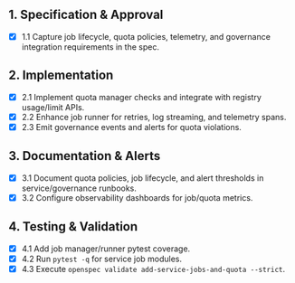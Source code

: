 ## 1. Specification & Approval
- [x] 1.1 Capture job lifecycle, quota policies, telemetry, and governance integration requirements in the spec.

## 2. Implementation
- [x] 2.1 Implement quota manager checks and integrate with registry usage/limit APIs.
- [x] 2.2 Enhance job runner for retries, log streaming, and telemetry spans.
- [x] 2.3 Emit governance events and alerts for quota violations.

## 3. Documentation & Alerts
- [x] 3.1 Document quota policies, job lifecycle, and alert thresholds in service/governance runbooks.
- [x] 3.2 Configure observability dashboards for job/quota metrics.

## 4. Testing & Validation
- [x] 4.1 Add job manager/runner pytest coverage.
- [x] 4.2 Run `pytest -q` for service job modules.
- [x] 4.3 Execute `openspec validate add-service-jobs-and-quota --strict`.
